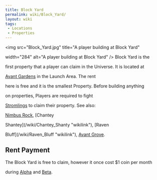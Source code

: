 ```yaml
---
title: Block Yard
permalink: wiki/Block_Yard/
layout: wiki
tags:
 - Locations
 - Properties
---
```


<img src="Block_Yard.jpg" title="A player building at Block Yard"
width="284" alt="A player building at Block Yard" /> Block Yard is the
first property that a player can claim in the Universe. It is located at
[Avant Gardens](/wiki/Avant_Gardens "wikilink") in the Launch Area. The rent
here is free and it is the smallest Property. Before building anything
on properties, Players are required to fight
[Stromlings](/wiki/Stromlings "wikilink") to claim their property. See also:
[Nimbus Rock](/wiki/Nimbus_Rock "wikilink"), [Chantey
Shantey](/wiki/Chantey_Shanty "wikilink"), [Raven
Bluff](/wiki/Raven_Bluff "wikilink"), [Avant Grove](Avant_Grove "wikilink").

## Rent Payment

The Block Yard is free to claim, however it once cost $1 coin per month
during [Alpha](/wiki/Alpha_Test "wikilink") and [Beta](Beta_Test "wikilink").
